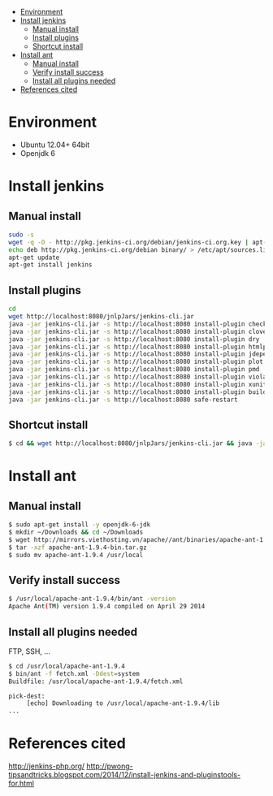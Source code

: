 <!-- MarkdownTOC -->

- [Environment](#environment)
- [Install jenkins](#install-jenkins)
    - [Manual install](#manual-install)
    - [Install plugins](#install-plugins)
    - [Shortcut install](#shortcut-install)
- [Install ant](#install-ant)
    - [Manual install](#manual-install-1)
    - [Verify install success](#verify-install-success)
    - [Install all plugins needed](#install-all-plugins-needed)
- [References cited](#references-cited)

<!-- /MarkdownTOC -->
# Environment
* Ubuntu 12.04+ 64bit
* Openjdk 6
# Install jenkins
## Manual install
```sh
sudo -s
wget -q -O - http://pkg.jenkins-ci.org/debian/jenkins-ci.org.key | apt-key add -
echo deb http://pkg.jenkins-ci.org/debian binary/ > /etc/apt/sources.list.d/jenkins.list
apt-get update
apt-get install jenkins
```
## Install plugins
```sh
cd
wget http://localhost:8080/jnlpJars/jenkins-cli.jar
java -jar jenkins-cli.jar -s http://localhost:8080 install-plugin checkstyle
java -jar jenkins-cli.jar -s http://localhost:8080 install-plugin clover
java -jar jenkins-cli.jar -s http://localhost:8080 install-plugin dry
java -jar jenkins-cli.jar -s http://localhost:8080 install-plugin htmlpublisher
java -jar jenkins-cli.jar -s http://localhost:8080 install-plugin jdepend
java -jar jenkins-cli.jar -s http://localhost:8080 install-plugin plot
java -jar jenkins-cli.jar -s http://localhost:8080 install-plugin pmd
java -jar jenkins-cli.jar -s http://localhost:8080 install-plugin violations
java -jar jenkins-cli.jar -s http://localhost:8080 install-plugin xunit
java -jar jenkins-cli.jar -s http://localhost:8080 install-plugin build-pipeline-plugin
java -jar jenkins-cli.jar -s http://localhost:8080 safe-restart
```
## Shortcut install
```sh
$ cd && wget http://localhost:8080/jnlpJars/jenkins-cli.jar && java -jar jenkins-cli.jar -s http://localhost:8080 install-plugin checkstyle clover dry htmlpublisher jdepend plot pmd violations xunit build-pipeline-plugin && java -jar jenkins-cli.jar -s http://localhost:8080 safe-restart
```
# Install ant
## Manual install
```sh
$ sudo apt-get install -y openjdk-6-jdk
$ mkdir ~/Downloads && cd ~/Downloads
$ wget http://mirrors.viethosting.vn/apache//ant/binaries/apache-ant-1.9.4-bin.tar.gz
$ tar -xzf apache-ant-1.9.4-bin.tar.gz
$ sudo mv apache-ant-1.9.4 /usr/local

```
## Verify install success
```sh
$ /usr/local/apache-ant-1.9.4/bin/ant -version
Apache Ant(TM) version 1.9.4 compiled on April 29 2014
```
## Install all plugins needed
FTP, SSH, ...
```sh
$ cd /usr/local/apache-ant-1.9.4
$ bin/ant -f fetch.xml -Ddest=system
Buildfile: /usr/local/apache-ant-1.9.4/fetch.xml

pick-dest:
     [echo] Downloading to /usr/local/apache-ant-1.9.4/lib
...
```
# References cited
http://jenkins-php.org/
http://pwong-tipsandtricks.blogspot.com/2014/12/install-jenkins-and-pluginstools-for.html


